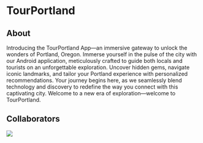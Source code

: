 # TourPortland

## About

Introducing the TourPortland App—an immersive gateway to unlock the wonders of Portland, Oregon. Immerse yourself in the pulse of the city with our Android application, meticulously crafted to guide both locals and tourists on an unforgettable exploration. Uncover hidden gems, navigate iconic landmarks, and tailor your Portland experience with personalized recommendations. Your journey begins here, as we seamlessly blend technology and discovery to redefine the way you connect with this captivating city. Welcome to a new era of exploration—welcome to TourPortland.

## Collaborators

<a href="https://github.com/nguyricky/TourPortland/graphs/contributors">
  <img src="https://contrib.rocks/image?repo=nguyricky/TourPortland" />
</a>
